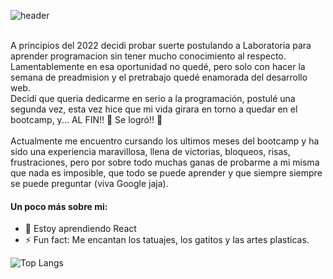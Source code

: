 ![header](https://user-images.githubusercontent.com/104111293/199321095-f0a120ce-8fba-4487-89df-71ca0a255051.png)

  <br>
A principios del 2022 decidi probar suerte postulando a Laboratoria para aprender programacion sin tener mucho conocimiento al respecto.<br>
Lamentablemente en esa oportunidad no quedé, pero solo con hacer la semana de preadmision y el pretrabajo quedé enamorada del desarrollo web. <br>
Decidí que queria dedicarme en serio a la programación, postulé una segunda vez, esta vez hice que mi vida girara en torno a quedar en el bootcamp, y... AL FIN!! 🎉 Se logró!! 🥳 <br>
 <br>
Actualmente me encuentro cursando los ultimos meses del bootcamp y ha sido una experiencia maravillosa, llena de victorias, bloqueos, risas, frustraciones,
pero por sobre todo muchas ganas de probarme a mi misma que nada es imposible, que todo se puede aprender y que siempre siempre se puede preguntar (viva Google jaja). 
<br>

#### Un poco más sobre mi: <br>
- 🌱 Estoy aprendiendo React<br>
- ⚡ Fun fact: Me encantan los tatuajes, los gatitos y las artes plasticas. <br>

![Top Langs](https://github-readme-stats.vercel.app/api/top-langs/?username=camialexisf&theme=gruvbox_light)

 
